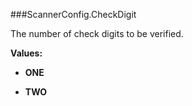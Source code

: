 ###ScannerConfig.CheckDigit

The number of check digits to be verified.

**Values:**

* **ONE**

* **TWO**

